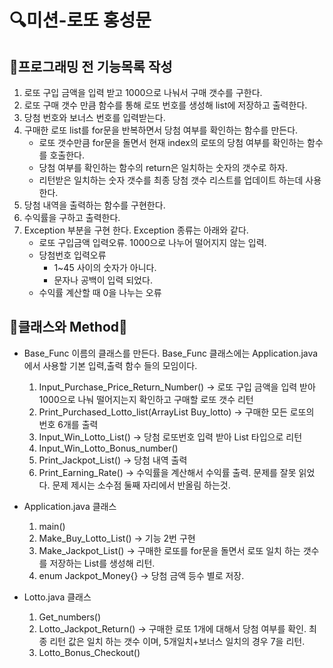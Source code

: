 # 🔍미션-로또 홍성문 

## 🚀프로그래밍 전 기능목록 작성
1. 로또 구입 금액을 입력 받고 1000으로 나눠서 구매 갯수를 구한다.
2. 로또 구매 갯수 만큼 함수를 통해 로또 번호를 생성해 list에 저장하고 출력한다.
3. 당첨 번호와 보너스 번호를 입력받는다.
4. 구매한 로또 list를 for문을 반복하면서 당첨 여부를 확인하는 함수를 만든다. 
    - 로또 갯수만큼 for문을 돌면서 현재 index의 로또의 당첨 여부를 확인하는 함수를 호출한다.
    - 당첨 여부를 확인하는 함수의 return은 일치하는 숫자의 갯수로 하자.
    - 리턴받은 일치하는 숫자 갯수를 최종 당첨 갯수 리스트를 업데이트 하는데 사용한다.
5. 당첨 내역을 출력하는 함수를 구현한다.
6. 수익률을 구하고 출력한다.
7. Exception 부분을 구현 한다. Exception 종류는 아래와 같다.
    - 로또 구입금액 입력오류. 1000으로 나누어 떨어지지 않는 입력.
    - 당첨번호 입력오류
      - 1~45 사이의 숫자가 아니다.  
      - 문자나 공백이 입력 되었다. 
    - 수익률 계산할 때 0을 나누는 오류
   
## 📮클래스와 Method📮
- Base_Func 이름의 클래스를 만든다. Base_Func 클래스에는 Application.java에서 사용할 기본 입력,출력 함수 들의 모임이다.
  1. Input_Purchase_Price_Return_Number() -> 로또 구입 금액을 입력 받아 1000으로 나눠 떨어지는지 확인하고 구매할 로또 갯수 리턴
  2. Print_Purchased_Lotto_list(ArrayList<Lotto> Buy_lotto) -> 구매한 모든 로또의 번호 6개를 출력
  3. Input_Win_Lotto_List() -> 당첨 로또번호 입력 받아 List<Integer> 타입으로 리턴
  4. Input_Win_Lotto_Bonus_number() 
  5. Print_Jackpot_List() -> 당첨 내역 출력
  6. Print_Earning_Rate() -> 수익률을 계산해서 수익률 출력. 문제를 잘못 읽었다. 문제 제시는 소수점 둘째 자리에서 반올림 하는것.
  

- Application.java 클래스
  1. main()
  2. Make_Buy_Lotto_List() -> 기능 2번 구현
  3. Make_Jackpot_List() -> 구매한 로또를 for문을 돌면서 로또 일치 하는 갯수를 저장하는 List를 생성해 리턴.
  4. enum Jackpot_Money{} -> 당첨 금액 등수 별로 저장.

- Lotto.java 클래스
  1. Get_numbers()
  2. Lotto_Jackpot_Return() -> 구매한 로또 1개에 대해서 당첨 여부를 확인. 최종 리턴 값은 일치 하는 갯수 이며, 5개일치+보너스 일치의 경우 7을 리턴.
  3. Lotto_Bonus_Checkout() 